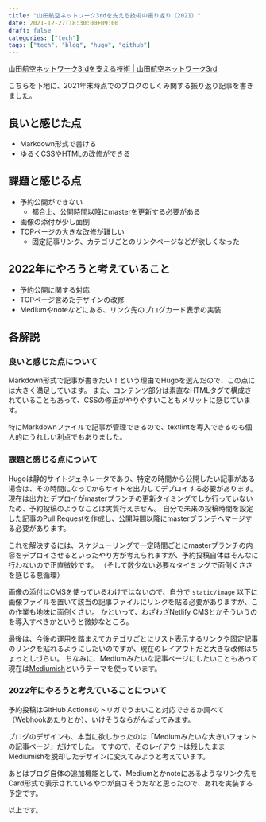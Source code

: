 ```yaml
---
title: "山田航空ネットワーク3rdを支える技術の振り返り（2021）"
date: 2021-12-27T18:30:00+09:00
draft: false
categories: ["tech"]
tags: ["tech", "blog", "hugo", "github"]
---
```


[山田航空ネットワーク3rdを支える技術 \| 山田航空ネットワーク3rd](/note/tech-note-2021/)

こちらを下地に、2021年末時点でのブログのしくみ関する振り返り記事を書きました。

## 良いと感じた点

* Markdown形式で書ける
* ゆるくCSSやHTMLの改修ができる

## 課題と感じる点

* 予約公開ができない
  + 都合上、公開時間以降にmasterを更新する必要がある
* 画像の添付が少し面倒
* TOPページの大きな改修が難しい
  + 固定記事リンク、カテゴリごとのリンクページなどが欲しくなった

## 2022年にやろうと考えていること

* 予約公開に関する対応
* TOPページ含めたデザインの改修
* Mediumやnoteなどにある、リンク先のブログカード表示の実装

## 各解説

### 良いと感じた点について

Markdown形式で記事が書きたい！という理由でHugoを選んだので、この点には大きく満足しています。
また、コンテンツ部分は素直なHTMLタグで構成されていることもあって、CSSの修正がやりやすいこともメリットに感じています。

特にMarkdownファイルで記事が管理できるので、textlintを導入できるのも個人的にうれしい利点でもありました。

### 課題と感じる点について

Hugoは静的サイトジェネレータであり、特定の時間から公開したい記事がある場合は、その時間になってからサイトを出力してデプロイする必要があります。
現在は出力とデプロイがmasterブランチの更新タイミングでしか行っていないため、予約投稿のようなことは実質行えません。
自分で未来の投稿時間を設定した記事のPull Requestを作成し、公開時間以降にmasterブランチへマージする必要があります。

これを解決するには、スケジューリングで一定時間ごとにmasterブランチの内容をデプロイさせるといったやり方が考えられますが、予約投稿自体はそんなに行わないので正直微妙です。
（そして数少ない必要なタイミングで面倒くささを感じる悪循環）

画像の添付はCMSを使っているわけではないので、自分で `static/image` 以下に画像ファイルを置いて該当の記事ファイルにリンクを貼る必要がありますが、この作業も地味に面倒くさい。
かといって、わざわざNetlify CMSとかそういうのを導入すべきかというと微妙なところ。

最後は、今後の運用を踏まえてカテゴリごとにリスト表示するリンクや固定記事のリンクを貼れるようにしたいのですが、現在のレイアウトだと大きな改修はちょっとしづらい。
ちなみに、Mediumみたいな記事ページにしたいこともあって現在は[Mediumish](https://github.com/lgaida/mediumish-gohugo-theme)というテーマを使っています。

### 2022年にやろうと考えていることについて

予約投稿はGitHub Actionsのトリガでうまいこと対応できるか調べて（Webhookあたりとか）、いけそうならがんばってみます。

ブログのデザインも、本当に欲しかったのは「Mediumみたいな大きいフォントの記事ページ」だけでした。
ですので、そのレイアウトは残したままMediumishを脱却したデザインに変えてみようと考えています。

あとはブログ自体の追加機能として、Mediumとかnoteにあるようなリンク先をCard形式で表示されているやつが良さそうだなと思ったので、あれを実装する予定です。

以上です。

